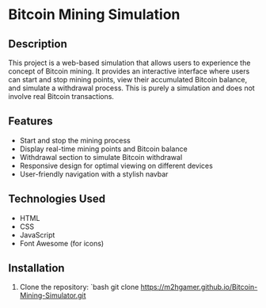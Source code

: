 # Bitcoin Mining Simulation

## Description

This project is a web-based simulation that allows users to experience the concept of Bitcoin mining. It provides an interactive interface where users can start and stop mining points, view their accumulated Bitcoin balance, and simulate a withdrawal process. This is purely a simulation and does not involve real Bitcoin transactions.

## Features

- Start and stop the mining process
- Display real-time mining points and Bitcoin balance
- Withdrawal section to simulate Bitcoin withdrawal
- Responsive design for optimal viewing on different devices
- User-friendly navigation with a stylish navbar

## Technologies Used

- HTML
- CSS
- JavaScript
- Font Awesome (for icons)

## Installation

1. Clone the repository:
   `bash
   git clone https://m2hgamer.github.io/Bitcoin-Mining-Simulator.git
